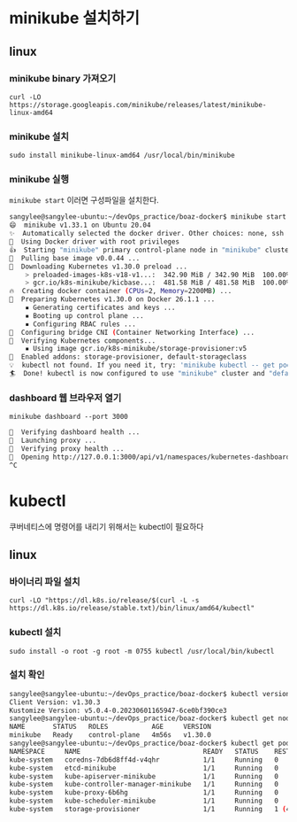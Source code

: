 # minikube 설치하기
## linux
### minikube binary 가져오기
`curl -LO https://storage.googleapis.com/minikube/releases/latest/minikube-linux-amd64`
### minikube 설치
`sudo install minikube-linux-amd64 /usr/local/bin/minikube`
### minikube 실행
`minikube start`
이러면 구성파일을 설치한다.
```bash
sangylee@sangylee-ubuntu:~/devOps_practice/boaz-docker$ minikube start
😄  minikube v1.33.1 on Ubuntu 20.04
✨  Automatically selected the docker driver. Other choices: none, ssh
📌  Using Docker driver with root privileges
👍  Starting "minikube" primary control-plane node in "minikube" cluster
🚜  Pulling base image v0.0.44 ...
💾  Downloading Kubernetes v1.30.0 preload ...
    > preloaded-images-k8s-v18-v1...:  342.90 MiB / 342.90 MiB  100.00% 24.96 M
    > gcr.io/k8s-minikube/kicbase...:  481.58 MiB / 481.58 MiB  100.00% 22.81 M
🔥  Creating docker container (CPUs=2, Memory=2200MB) ...
🐳  Preparing Kubernetes v1.30.0 on Docker 26.1.1 ...
    ▪ Generating certificates and keys ...
    ▪ Booting up control plane ...
    ▪ Configuring RBAC rules ...
🔗  Configuring bridge CNI (Container Networking Interface) ...
🔎  Verifying Kubernetes components...
    ▪ Using image gcr.io/k8s-minikube/storage-provisioner:v5
🌟  Enabled addons: storage-provisioner, default-storageclass
💡  kubectl not found. If you need it, try: 'minikube kubectl -- get pods -A'
🏄  Done! kubectl is now configured to use "minikube" cluster and "default" namespace by default
```

### dashboard 웹 브라우저 열기
`minikube dashboard --port 3000`
```bash
🤔  Verifying dashboard health ...
🚀  Launching proxy ...
🤔  Verifying proxy health ...
🎉  Opening http://127.0.0.1:3000/api/v1/namespaces/kubernetes-dashboard/services/http:kubernetes-dashboard:/proxy/ in your default browser...
^C
```

# kubectl
쿠버네티스에 명령어를 내리기 위해서는 kubectl이 필요하다
## linux
### 바이너리 파일 설치
`curl -LO "https://dl.k8s.io/release/$(curl -L -s https://dl.k8s.io/release/stable.txt)/bin/linux/amd64/kubectl"`
### kubectl 설치
`sudo install -o root -g root -m 0755 kubectl /usr/local/bin/kubectl`
### 설치 확인
```bash
sangylee@sangylee-ubuntu:~/devOps_practice/boaz-docker$ kubectl version --client
Client Version: v1.30.3
Kustomize Version: v5.0.4-0.20230601165947-6ce0bf390ce3
sangylee@sangylee-ubuntu:~/devOps_practice/boaz-docker$ kubectl get nodes
NAME       STATUS   ROLES           AGE     VERSION
minikube   Ready    control-plane   4m56s   v1.30.0
sangylee@sangylee-ubuntu:~/devOps_practice/boaz-docker$ kubectl get pods -A
NAMESPACE     NAME                               READY   STATUS    RESTARTS        AGE
kube-system   coredns-7db6d8ff4d-v4qhr           1/1     Running   0               4m52s
kube-system   etcd-minikube                      1/1     Running   0               5m8s
kube-system   kube-apiserver-minikube            1/1     Running   0               5m6s
kube-system   kube-controller-manager-minikube   1/1     Running   0               5m9s
kube-system   kube-proxy-6b6hg                   1/1     Running   0               4m52s
kube-system   kube-scheduler-minikube            1/1     Running   0               5m6s
kube-system   storage-provisioner                1/1     Running   1 (4m20s ago)   5m4s
```